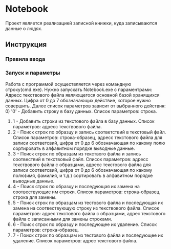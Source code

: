 # Notebook
Проект является реализацией записной книжки, куда записываются данные о людях.
## Инструкция
### Правила ввода
### Запуск и параметры
Работа с программой осуществляется через командную строку(cmd.exe). Нужно запускать Notebook.exe с параментрами: Адресс текствового файла являющегося основной базой хранящихся данных. Цифра от 0 до 7 обозначающих действие, которое нужно совершить.
Далее список параметров зависит от выбранного действия:
  0) '0' - Добавить строку в базу данных. Список параметров: строка.
  1) 1 - Добавить строки из текстового файла в базу данных. Список параметров: адресс текствового файла.
  2) 2 - Поиск строк по образцу и запись соответствий в текстовый файл. Список параметров: строка-образец, адресс текстового файла для записи соответсвий, цифра от 0 до 6 обозначающая по какому полю сортировать в алфавитном порядке выводные данные.
  3) 3 - Поиск строк по образцам из текствого файла и запись соотвествий в текствовый файл. Список параметров: адресс текствового файла с образцами, адресс текстового файла для записи соответсвий, цифра от 0 до 6 обозначающая по какому полю(имя, фамилия, и т.д.) сортировать в алфавитном порядке выводные данные.
  4) 4 - Поиск строк по образцу и последующая их замена на соотвествующие им строки. Список параметров: строка-образец, строка для замены.
  5) 5 - Поиск строк по образцам из тестового файла и последующая их замена на соотвествующую строку из текствового файла. Список параметров: адрес текстового файла с образцами, адрес текстового файла с записанными для замены строками.
  6) 6 - Поиск строк по образцу и последующее их удаление. Список параметров: строка-образец.
  7) 7 - Поиск строк по образцам из тестового файла и последующее их удаление. Список параметров: адрес текстового файла.
